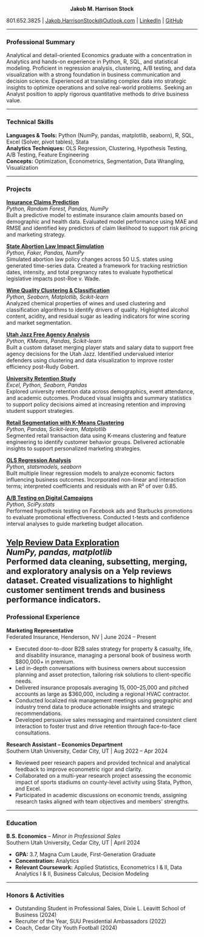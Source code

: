  **<center>Jakob M. Harrison Stock </center>**  

801.652.3825 | [Jakob.HarrisonStock@Outlook.com](mailto:Jakob.HarrisonStock@Outlook.com)  | [LinkedIn](https://linkedin.com/in/jakob-harrison-stock) |  [GitHub](https://github.com/JakobHarrisonStock/Data-Analytics)

---

### **Professional Summary**

Analytical and detail-oriented Economics graduate with a concentration in Analytics and hands-on experience in Python, R, SQL, and statistical modeling. Proficient in regression analysis, clustering, A/B testing, and data visualization with a strong foundation in business communication and decision science. Experienced at translating complex data into strategic insights to optimize operations and solve real-world problems. Seeking an Analyst position to apply rigorous quantitative methods to drive business value.

---

### **Technical Skills**

**Languages & Tools:** Python (NumPy, pandas, matplotlib, seaborn), R, SQL, Excel (Solver, pivot tables), Stata  
**Analytics Techniques:** OLS Regression, Clustering, Hypothesis Testing, A/B Testing, Feature Engineering  
**Concepts:** Optimization, Econometrics, Segmentation, Data Wrangling, Visualization

---

### **Projects**

**[Insurance Claims Prediction](https://colab.research.google.com/drive/143RGJsOUCCKHHPiC14C5WaI5Emr_uPXe?usp=sharing)**  
*Python, Random Forest, Pandas, NumPy*  
Built a predictive model to estimate insurance claim amounts based on demographic and health data. Evaluated model performance using MAE and RMSE and identified key predictors of claim likelihood to support risk pricing and marketing strategy.

**[State Abortion Law Impact Simulation](https://colab.research.google.com/drive/1yQ3ngMwfeWp7qs2BSXCsPgls_sak52al?usp=sharing)**  
*Python, Faker, Pandas, NumPy*  
Simulated abortion law policy changes across 50 U.S. states using generated time-series data. Created a framework for tracking restriction dates, intensity, and total pregnancy rates to evaluate hypothetical legislative impacts post-Roe v. Wade.

**[Wine Quality Clustering & Classification](https://colab.research.google.com/drive/1LmQ2Iu556C992h4HZUFIWesXM-OuduTV?usp=sharing)**  
*Python, Seaborn, Matplotlib, Scikit-learn*  
Analyzed chemical properties of wines and used clustering and classification algorithms to identify drivers of quality. Highlighted alcohol content, acidity, and residual sugar as leading indicators for wine scoring and market segmentation.

**[Utah Jazz Free Agency Analysis](https://colab.research.google.com/drive/1lo1Es_akJ6Q3_B2nyTgpTRElNVT-_igt?usp=sharing)**  
*Python, KMeans, Pandas, Scikit-learn*  
Built a custom dataset merging player stats and salary data to support free agency decisions for the Utah Jazz. Identified undervalued interior defenders using clustering and data visualization to improve roster efficiency post-Rudy Gobert.

**[University Retention Study](https://colab.research.google.com/drive/1tv8BiCay0cslDpJgkJbm_jufSfN0eok0?usp=sharing)**  
*Excel, Python, Seaborn, Pandas*  
Explored university retention data across demographics, event attendance, and academic outcomes. Produced visual insights and summary statistics to support policy decisions aimed at increasing retention and improving student support strategies.

**[Retail Segmentation with K-Means Clustering](https://colab.research.google.com/drive/1LzQww9JazEycS2sxJyeUR-b_61zGvdd3?usp=sharing)**  
*Python, Pandas, Scikit-learn, Matplotlib*  
Segmented retail transaction data using K-means clustering and feature engineering to identify customer behavior groups. Delivered actionable insights to support personalized marketing strategies.

**[OLS Regression Analysis](https://colab.research.google.com/drive/1JIRbCgiYkU2E6qcyYsS1JTpmvRo-jFsS?usp=sharing)**  
*Python, statsmodels, seaborn*  
Built multiple linear regression models to analyze economic factors influencing business outcomes. Incorporated non-linear and interaction terms; interpreted coefficients and residuals with an R² of over 0.85.

**[A/B Testing on Digital Campaigns](https://colab.research.google.com/drive/1G8OZEeHfswuwMtwn0CkhQdoJTEbMs3aN?usp=sharing)**  
*Python, SciPy.stats*  
Performed hypothesis testing on Facebook ads and Starbucks promotions to evaluate promotional effectiveness. Conducted t-tests and confidence interval analyses to guide marketing budget allocation.

**[Yelp Review Data Exploration](https://colab.research.google.com/drive/1YivrzRLORqhxaFPlkVTb7NlS0WHGESLF?usp=sharing)**  
*NumPy, pandas, matplotlib*  
Performed data cleaning, subsetting, merging, and exploratory analysis on a Yelp reviews dataset. Created visualizations to highlight customer sentiment trends and business performance indicators.
---

### **Professional Experience**

**Marketing Representative**  
Federated Insurance, Henderson, NV | June 2024 – Present  
- Executed door-to-door B2B sales strategy for property & casualty, life, and disability insurance, managing a personal book of business worth $800,000+ in premium.  
- Led in-depth conversations with business owners about succession planning and asset protection, tailoring risk solutions to client-specific needs.  
- Delivered insurance proposals averaging $15,000–$25,000 and pitched accounts as large as $360,000, including a regional HVAC contractor.  
- Conducted localized risk management meetings using geographic and industry trend data to produce actionable insights and strategic recommendations.  
- Developed persuasive sales messaging and maintained consistent client interaction to foster trust and drive retention through face-to-face consultations.

**Research Assistant – Economics Department**  
Southern Utah University, Cedar City, UT | Aug 2022 – Apr 2024  
- Reviewed peer research papers and provided technical and analytical feedback to improve econometric rigor and clarity.  
- Collaborated on a multi-year research project assessing the economic impact of sports stadiums on county-level activity using Stata, Python, and Excel.  
- Participated in academic discussions on economic trends, assigning research tasks aligned with team objectives and members' strengths.
---

### **Education**

**B.S. Economics** – *Minor in Professional Sales*  
Southern Utah University, Cedar City, UT | April 2024  
- **GPA:** 3.7, Magna Cum Laude, First-Generation Graduate  
- **Concentration:** Analytics  
- **Relevant Coursework:** Applied Statistics, Econometrics I & II, Data Analytics I & II, Business Calculus, Decision Modeling

---

### **Honors & Activities**

- Outstanding Student in Professional Sales, Dixie L. Leavitt School of Business (2024)  
- Recruiter of the Year, SUU Presidential Ambassadors (2022)  
- Coach, Cedar City Youth Football (2024)  
